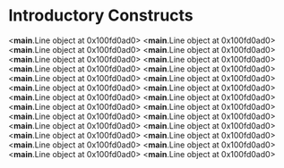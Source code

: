 # Introductory Constructs

<__main__.Line object at 0x100fd0ad0>
<__main__.Line object at 0x100fd0ad0>
<__main__.Line object at 0x100fd0ad0>
<__main__.Line object at 0x100fd0ad0>
<__main__.Line object at 0x100fd0ad0>
<__main__.Line object at 0x100fd0ad0>
<__main__.Line object at 0x100fd0ad0>
<__main__.Line object at 0x100fd0ad0>
<__main__.Line object at 0x100fd0ad0>
<__main__.Line object at 0x100fd0ad0>
<__main__.Line object at 0x100fd0ad0>
<__main__.Line object at 0x100fd0ad0>
<__main__.Line object at 0x100fd0ad0>
<__main__.Line object at 0x100fd0ad0>
<__main__.Line object at 0x100fd0ad0>
<__main__.Line object at 0x100fd0ad0>
<__main__.Line object at 0x100fd0ad0>
<__main__.Line object at 0x100fd0ad0>
<__main__.Line object at 0x100fd0ad0>
<__main__.Line object at 0x100fd0ad0>
<__main__.Line object at 0x100fd0ad0>
<__main__.Line object at 0x100fd0ad0>
<__main__.Line object at 0x100fd0ad0>
<__main__.Line object at 0x100fd0ad0>
<__main__.Line object at 0x100fd0ad0>
<__main__.Line object at 0x100fd0ad0>
